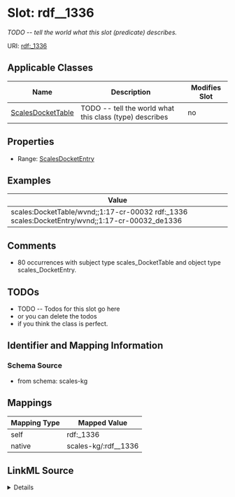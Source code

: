 

# Slot: rdf__1336


_TODO -- tell the world what this slot (predicate) describes._





URI: [rdf:_1336](http://www.w3.org/1999/02/22-rdf-syntax-ns#_1336)



<!-- no inheritance hierarchy -->





## Applicable Classes

| Name | Description | Modifies Slot |
| --- | --- | --- |
| [ScalesDocketTable](../classes/ScalesDocketTable.md) | TODO -- tell the world what this class (type) describes |  no  |







## Properties

* Range: [ScalesDocketEntry](../classes/ScalesDocketEntry.md)






## Examples

| Value |
| --- |
| scales:DocketTable/wvnd;;1:17-cr-00032 rdf:_1336 scales:DocketEntry/wvnd;;1:17-cr-00032_de1336 |

## Comments

* 80 occurrences with subject type scales_DocketTable and object type scales_DocketEntry.

## TODOs

* TODO -- Todos for this slot go here
* or you can delete the todos
* if you think the class is perfect.

## Identifier and Mapping Information







### Schema Source


* from schema: scales-kg




## Mappings

| Mapping Type | Mapped Value |
| ---  | ---  |
| self | rdf:_1336 |
| native | scales-kg/:rdf__1336 |




## LinkML Source

<details>
```yaml
name: rdf__1336
description: TODO -- tell the world what this slot (predicate) describes.
todos:
- TODO -- Todos for this slot go here
- or you can delete the todos
- if you think the class is perfect.
comments:
- 80 occurrences with subject type scales_DocketTable and object type scales_DocketEntry.
examples:
- value: scales:DocketTable/wvnd;;1:17-cr-00032 rdf:_1336 scales:DocketEntry/wvnd;;1:17-cr-00032_de1336
from_schema: scales-kg
rank: 1000
slot_uri: rdf:_1336
alias: rdf__1336
domain_of:
- scales_DocketTable
range: scales_DocketEntry

```
</details>